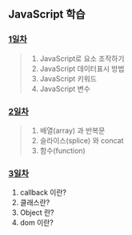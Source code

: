 ## JavaScript 학습

### [1일차](https://github.com/LegdayDev/JavaScript-Study/blob/master/markdown/day01.md)
> 1. JavaScript로 요소 조작하기
> 2. JavaScript 데이터표시 방법
> 3. JavaScript 키워드
> 4. JavaScript 변수

### [2일차](https://github.com/LegdayDev/JavaScript-Study/blob/master/markdown/day02.md)
> 1. 배열(array) 과 반복문
> 2. 슬라이스(splice) 와 concat
> 3. 함수(function)

### [3일차](https://github.com/LegdayDev/JavaScript-Study/blob/master/markdown/day03.md)
1. callback 이란?
2. 클래스란?
3. Object 란?
4. dom 이란?